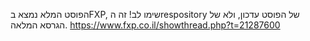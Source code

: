 הפוסט המלא נמצא בFXP, שימו לב! זה הrespository של הפוסט עדכון, ולא של הגרסא המלאה.
https://www.fxp.co.il/showthread.php?t=21287600
